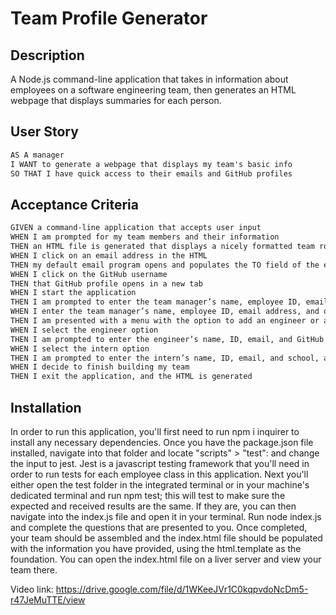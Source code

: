 # Team Profile Generator

## Description
A Node.js command-line application that takes in information about employees on a software engineering team, then generates an HTML webpage that displays summaries for each person. 

## User Story

```md
AS A manager
I WANT to generate a webpage that displays my team's basic info
SO THAT I have quick access to their emails and GitHub profiles
```

## Acceptance Criteria

```md
GIVEN a command-line application that accepts user input
WHEN I am prompted for my team members and their information
THEN an HTML file is generated that displays a nicely formatted team roster based on user input
WHEN I click on an email address in the HTML
THEN my default email program opens and populates the TO field of the email with the address
WHEN I click on the GitHub username
THEN that GitHub profile opens in a new tab
WHEN I start the application
THEN I am prompted to enter the team manager’s name, employee ID, email address, and office number
WHEN I enter the team manager’s name, employee ID, email address, and office number
THEN I am presented with a menu with the option to add an engineer or an intern or to finish building my team
WHEN I select the engineer option
THEN I am prompted to enter the engineer’s name, ID, email, and GitHub username, and I am taken back to the menu
WHEN I select the intern option
THEN I am prompted to enter the intern’s name, ID, email, and school, and I am taken back to the menu
WHEN I decide to finish building my team
THEN I exit the application, and the HTML is generated
```
## Installation
In order to run this application, you'll first need to run npm i inquirer to install any necessary dependencies. Once you have the package.json file installed, navigate into that folder and locate "scripts" > "test": and change the input to jest. Jest is a javascript testing framework that you'll need in order to run tests for each employee class in this application. Next you'll either open the test folder in the integrated terminal or in your machine's dedicated terminal and run npm test; this will test to make sure the expected and received results are the same. If they are, you can then navigate into the index.js file and open it in your terminal. Run node index.js and complete the questions that are presented to you. Once completed, your team should be assembled and the index.html file should be populated with the information you have provided, using the html.template as the foundation. You can open the index.html file on a liver server and view your team there. 

Video link: https://drive.google.com/file/d/1WKeeJVr1C0kqpvdoNcDm5-r47JeMuTTE/view